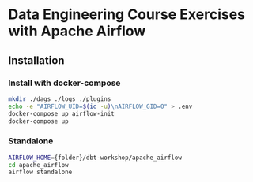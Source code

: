 # Data Engineering Course Exercises with Apache Airflow

## Installation

### Install with docker-compose
```sh
mkdir ./dags ./logs ./plugins
echo -e "AIRFLOW_UID=$(id -u)\nAIRFLOW_GID=0" > .env        
docker-compose up airflow-init
docker-compose up
```

### Standalone
```sh
AIRFLOW_HOME={folder}/dbt-workshop/apache_airflow
cd apache_airflow
airflow standalone
```